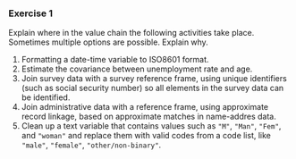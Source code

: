 
### Exercise 1

Explain where in the value chain the following activities take place. Sometimes
multiple options are possible. Explain why.

1. Formatting a date-time variable to ISO8601 format.
2. Estimate the covariance between unemployment rate and age.
3. Join survey data with a survey reference frame, using unique identifiers
   (such as social security number) so all elements in the survey data can be
   identified.
4. Join administrative data with a reference frame, using approximate record linkage,
   based on approximate matches in name-addres data.
5. Clean up a text variable that contains values such as `"M"`, `"Man"`,
   `"Fem"`, and `"woman"` and replace them with valid codes from a code
   list, like `"male"`, `"female"`, `"other/non-binary"`.




